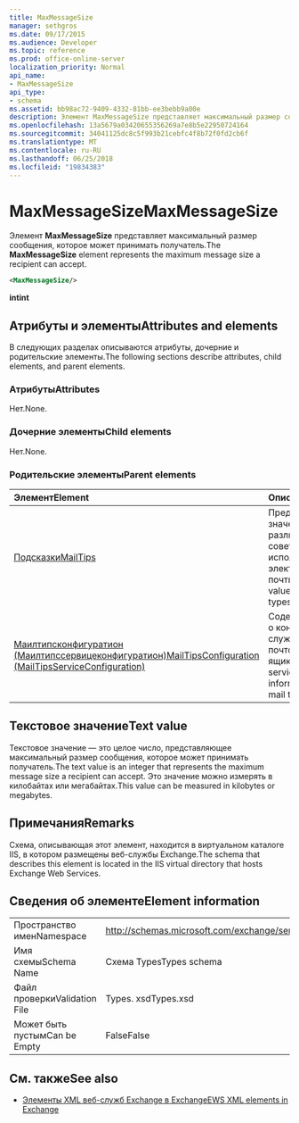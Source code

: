 ```yaml
---
title: MaxMessageSize
manager: sethgros
ms.date: 09/17/2015
ms.audience: Developer
ms.topic: reference
ms.prod: office-online-server
localization_priority: Normal
api_name:
- MaxMessageSize
api_type:
- schema
ms.assetid: bb98ac72-9409-4332-81bb-ee3bebb9a00e
description: Элемент MaxMessageSize представляет максимальный размер сообщения, которое может принимать получатель.
ms.openlocfilehash: 13a5679a03420655356269a7e8b5e22950724164
ms.sourcegitcommit: 34041125dc8c5f993b21cebfc4f8b72f0fd2cb6f
ms.translationtype: MT
ms.contentlocale: ru-RU
ms.lasthandoff: 06/25/2018
ms.locfileid: "19834383"
---
```

# <a name="maxmessagesize"></a><span data-ttu-id="97e1b-103">MaxMessageSize</span><span class="sxs-lookup"><span data-stu-id="97e1b-103">MaxMessageSize</span></span>

<span data-ttu-id="97e1b-104">Элемент **MaxMessageSize** представляет максимальный размер сообщения, которое может принимать получатель.</span><span class="sxs-lookup"><span data-stu-id="97e1b-104">The **MaxMessageSize** element represents the maximum message size a recipient can accept.</span></span> 
  
```XML
<MaxMessageSize/>
```

 <span data-ttu-id="97e1b-105">**int**</span><span class="sxs-lookup"><span data-stu-id="97e1b-105">**int**</span></span>
## <a name="attributes-and-elements"></a><span data-ttu-id="97e1b-106">Атрибуты и элементы</span><span class="sxs-lookup"><span data-stu-id="97e1b-106">Attributes and elements</span></span>

<span data-ttu-id="97e1b-107">В следующих разделах описываются атрибуты, дочерние и родительские элементы.</span><span class="sxs-lookup"><span data-stu-id="97e1b-107">The following sections describe attributes, child elements, and parent elements.</span></span>
  
### <a name="attributes"></a><span data-ttu-id="97e1b-108">Атрибуты</span><span class="sxs-lookup"><span data-stu-id="97e1b-108">Attributes</span></span>

<span data-ttu-id="97e1b-109">Нет.</span><span class="sxs-lookup"><span data-stu-id="97e1b-109">None.</span></span>
  
### <a name="child-elements"></a><span data-ttu-id="97e1b-110">Дочерние элементы</span><span class="sxs-lookup"><span data-stu-id="97e1b-110">Child elements</span></span>

<span data-ttu-id="97e1b-111">Нет.</span><span class="sxs-lookup"><span data-stu-id="97e1b-111">None.</span></span>
  
### <a name="parent-elements"></a><span data-ttu-id="97e1b-112">Родительские элементы</span><span class="sxs-lookup"><span data-stu-id="97e1b-112">Parent elements</span></span>

|<span data-ttu-id="97e1b-113">**Элемент**</span><span class="sxs-lookup"><span data-stu-id="97e1b-113">**Element**</span></span>|<span data-ttu-id="97e1b-114">**Описание**</span><span class="sxs-lookup"><span data-stu-id="97e1b-114">**Description**</span></span>|
|:-----|:-----|
|[<span data-ttu-id="97e1b-115">Подсказки</span><span class="sxs-lookup"><span data-stu-id="97e1b-115">MailTips</span></span>](mailtips.md) <br/> |<span data-ttu-id="97e1b-116">Представляет значения для различных типов советов по использованию электронной почты.</span><span class="sxs-lookup"><span data-stu-id="97e1b-116">Represents values for various types of mail tips.</span></span>  <br/> |
|[<span data-ttu-id="97e1b-117">Маилтипсконфигуратион (Маилтипссервицеконфигуратион)</span><span class="sxs-lookup"><span data-stu-id="97e1b-117">MailTipsConfiguration (MailTipsServiceConfiguration)</span></span>](mailtipsconfiguration-mailtipsserviceconfiguration.md) <br/> |<span data-ttu-id="97e1b-118">Содержит сведения о конфигурации службы для советов почтового ящика.</span><span class="sxs-lookup"><span data-stu-id="97e1b-118">Contains service configuration information for the mail tips service.</span></span>  <br/> |
   
## <a name="text-value"></a><span data-ttu-id="97e1b-119">Текстовое значение</span><span class="sxs-lookup"><span data-stu-id="97e1b-119">Text value</span></span>

<span data-ttu-id="97e1b-120">Текстовое значение — это целое число, представляющее максимальный размер сообщения, которое может принимать получатель.</span><span class="sxs-lookup"><span data-stu-id="97e1b-120">The text value is an integer that represents the maximum message size a recipient can accept.</span></span> <span data-ttu-id="97e1b-121">Это значение можно измерять в килобайтах или мегабайтах.</span><span class="sxs-lookup"><span data-stu-id="97e1b-121">This value can be measured in kilobytes or megabytes.</span></span>
  
## <a name="remarks"></a><span data-ttu-id="97e1b-122">Примечания</span><span class="sxs-lookup"><span data-stu-id="97e1b-122">Remarks</span></span>

<span data-ttu-id="97e1b-123">Схема, описывающая этот элемент, находится в виртуальном каталоге IIS, в котором размещены веб-службы Exchange.</span><span class="sxs-lookup"><span data-stu-id="97e1b-123">The schema that describes this element is located in the IIS virtual directory that hosts Exchange Web Services.</span></span>
  
## <a name="element-information"></a><span data-ttu-id="97e1b-124">Сведения об элементе</span><span class="sxs-lookup"><span data-stu-id="97e1b-124">Element information</span></span>

|||
|:-----|:-----|
|<span data-ttu-id="97e1b-125">Пространство имен</span><span class="sxs-lookup"><span data-stu-id="97e1b-125">Namespace</span></span>  <br/> |http://schemas.microsoft.com/exchange/services/2006/types  <br/> |
|<span data-ttu-id="97e1b-126">Имя схемы</span><span class="sxs-lookup"><span data-stu-id="97e1b-126">Schema Name</span></span>  <br/> |<span data-ttu-id="97e1b-127">Схема Types</span><span class="sxs-lookup"><span data-stu-id="97e1b-127">Types schema</span></span>  <br/> |
|<span data-ttu-id="97e1b-128">Файл проверки</span><span class="sxs-lookup"><span data-stu-id="97e1b-128">Validation File</span></span>  <br/> |<span data-ttu-id="97e1b-129">Types. xsd</span><span class="sxs-lookup"><span data-stu-id="97e1b-129">Types.xsd</span></span>  <br/> |
|<span data-ttu-id="97e1b-130">Может быть пустым</span><span class="sxs-lookup"><span data-stu-id="97e1b-130">Can be Empty</span></span>  <br/> |<span data-ttu-id="97e1b-131">False</span><span class="sxs-lookup"><span data-stu-id="97e1b-131">False</span></span>  <br/> |
   
## <a name="see-also"></a><span data-ttu-id="97e1b-132">См. также</span><span class="sxs-lookup"><span data-stu-id="97e1b-132">See also</span></span>



- [<span data-ttu-id="97e1b-133">Элементы XML веб-служб Exchange в Exchange</span><span class="sxs-lookup"><span data-stu-id="97e1b-133">EWS XML elements in Exchange</span></span>](ews-xml-elements-in-exchange.md)

